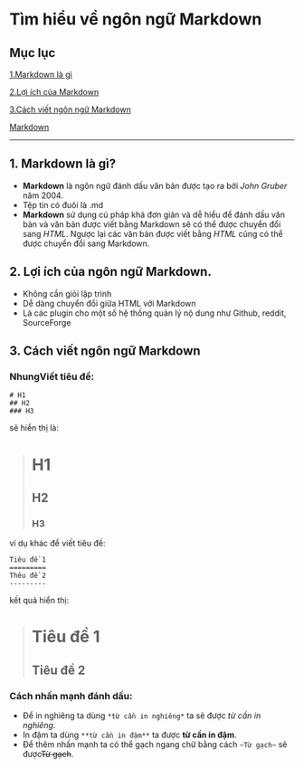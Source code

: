 # **Tìm hiểu về ngôn ngữ Markdown**

## Mục lục

[1.Markdown là gì](#khainiem)

[2.Lợi ích của Markdown](#loiich)

[3.Cách viết ngôn ngữ Markdown](#hdvietmd)

[Markdown](#H3)

---

<a name="khainiem">

##  1. Markdown là gì?</a>
* **Markdown** là ngôn ngữ đánh dấu văn bản được tạo ra bởi *John Gruber* năm 2004. 
* Tệp tin có đuôi là .md
* **Markdown** sử dụng cú pháp khá đơn giản và dễ hiểu để đánh dấu văn bản và văn bản được viết bằng Markdown sẽ có thể được chuyển đổi sang *HTML*. Ngược lại các văn bản được viết bằng *HTML* cũng có thể được chuyển đổi sang Markdown.

<a name="loiich">

## 2. Lợi ích của ngôn ngữ Markdown.</a>
* Không cần giỏi lập trình
* Dễ dàng chuyển đổi giữa HTML với Markdown
* Là các plugin cho một số hệ thống quản lý nộ dung như Github, reddit, SourceForge

<a name="hdvietmd">

## 3. Cách viết ngôn ngữ Markdown </a>
###  **NhungViết tiêu đề:**

``` 
# H1
## H2
### H3
```
sẽ hiển thị là:
># H1
>## H2
>### H3

ví dụ khác để viết tiêu đề:
 ```
Tiêu đề 1
=========
 Thêu đề 2
---------
```
 kết quả hiển thị:

>Tiêu đề 1
>=========
>Tiêu đề 2
>---------

### **Cách nhấn mạnh đánh dấu:**

+ Để in nghiêng ta dùng ` *từ cần in nghiêng* ` ta sẽ được *từ cần in nghiêng*.
+ In đậm ta dùng `**từ cần in đậm**` ta được **từ cần in đậm**.
+ Để thêm nhấn mạnh ta có thể gạch ngang chữ bằng cách `~Từ gạch~` sẽ được~~Từ gạch~~.
